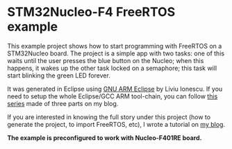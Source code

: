 # STM32Nucleo-F4 FreeRTOS example
This example project shows how to start programming with FreeRTOS on a STM32Nucleo board. The project is a simple app with two tasks: one of this waits until the user presses the blue button on the Nucleo; when this happens, it wakes up the other task locked on a semaphore; this task will start blinking the green LED forever.

It was generated in Eclipse using [GNU ARM Eclipse](http://gnuarmeclipse.livius.net/blog/) by Liviu Ionescu. If you need to setup the whole Eclipse/GCC ARM tool-chain, you can follow [this series](http://www.carminenoviello.com/en/2014/12/28/setting-gcceclipse-toolchain-stm32nucleo-part-1/) made of three parts on my blog.

If you are interested in knowing the full story under this project (how to generate the project, to import FreeRTOS, etc), I wrote a tutorial on [my blog](http://www.carminenoviello.com/en/2015/06/22/running-freertos-stm32nucleo-free-gcceclipse-toolchain/ ).

**The example is preconfigured to work with Nucleo-F401RE board.**